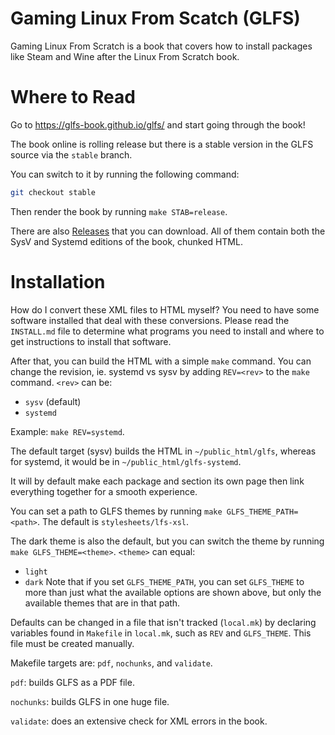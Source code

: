 # Gaming Linux From Scatch (GLFS)

Gaming Linux From Scratch is a book that covers how to install packages
like Steam and Wine after the Linux From Scratch book.

# Where to Read

Go to https://glfs-book.github.io/glfs/ and start going through the book!

The book online is rolling release but there is a stable version in the GLFS
source via the `stable` branch.

You can switch to it by running the following command:
```Bash
git checkout stable
```

Then render the book by running `make STAB=release`.

There are also [Releases](https://github.com/glfs-book/glfs/releases) that you
can download. All of them contain both the SysV and Systemd editions of the
book, chunked HTML.

# Installation

How do I convert these XML files to HTML myself? You need to have some software
installed that deal with these conversions. Please read the `INSTALL.md` file to
determine what programs you need to install and where to get instructions to
install that software.

After that, you can build the HTML with a simple `make` command.
You can change the revision, ie. systemd vs sysv by adding `REV=<rev>` to the
`make` command. `<rev>` can be:
- `sysv` (default)
- `systemd`

Example: `make REV=systemd`.

The default target (sysv) builds the HTML in `~/public_html/glfs`,
whereas for systemd, it would be in `~/public_html/glfs-systemd`.

It will by default make each package and section its own page then link
everything together for a smooth experience.

You can set a path to GLFS themes by running `make GLFS_THEME_PATH=<path>`.
The default is `stylesheets/lfs-xsl`.

The dark theme is also the default, but you can switch the theme by
running `make GLFS_THEME=<theme>`. `<theme>` can equal:
- `light`
- `dark`
Note that if you set `GLFS_THEME_PATH`, you can set `GLFS_THEME` to more than
just what the available options are shown above, but only the available themes
that are in that path.

Defaults can be changed in a file that isn't tracked (`local.mk`) by declaring
variables found in `Makefile` in `local.mk`, such as `REV` and `GLFS_THEME`.
This file must be created manually.

Makefile targets are: `pdf`, `nochunks`, and `validate`.

`pdf`: builds GLFS as a PDF file.

`nochunks`: builds GLFS in one huge file.

`validate`:  does an extensive check for XML errors in the book.
